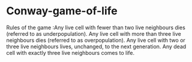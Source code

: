 # Conway-game-of-life
Rules of the game :Any live cell with fewer than two live neighbours dies (referred to as underpopulation). Any live cell with more than three live neighbours dies (referred to as overpopulation). Any live cell with two or three live neighbours lives, unchanged, to the next generation. Any dead cell with exactly three live neighbours comes to life.
